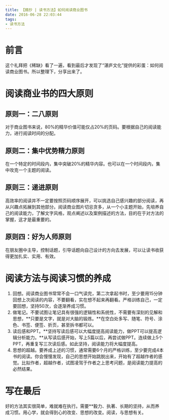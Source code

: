 ```yaml
---
title: 【摘抄 | 读书方法】如何阅读商业图书
date: 2016-06-28 22:03:44
tags:
- 读书方法
---
```

# 前言
这个礼拜把《稀缺》看了一遍，看到最后才发现了“湛庐文化”提供的彩蛋：如何阅读商业图书。所以整理下，分享出来了。
# 阅读商业书的四大原则
## 原则一：二八原则
对于商业图书来说，80%的精华价值可能仅占20%的页码。要根据自己的阅读能力，进行阅读时间的分配。

## 原则二：集中优势精力原则
在一个特定的时间段内，集中突破20%的精华内容。也可以在一个时间段内，集中攻克一个主题的阅读。
## 原则三：递进原则
高效率的阅读并不一定要按照页码顺序展开，可以挑选自己感兴趣的部分阅读，再从兴趣点拓展到其他部分。阅读商业图片切忌贪多，从一个小主题开始，先培养自己的阅读能力，了解文字风格，观点阐述以及案例描述的方法，目的在于对方法的掌握，这才是最重要的。

## 原则四：好为人师原则
在朋友圈中主导，控制话题，引导话题向自己设计的方向去发展，可以让读书收获得更加扎实、实用、有效。
# 阅读方法与阅读习惯的养成
1. 回想。阅读商业图书常常不会一口气读完，第二次拿起书时，至少要用15分钟回想上次阅读的内容，不要翻看，实在想不起来再翻看。严格训练自己，一定要回想，坚持50次，会逐渐养成习惯。
2. 做笔记。不要试图让笔记具有很强的逻辑性和系统性，不需要有深刻的见解和思想，**只要是文字，就是对大脑的锻炼。**在空白处多写、随笔、符号、涂色、书签、便签、折页，甚至拆书都可以。
3. 读后感和PPT。**坚持写读后感可以大幅度提高阅读能力，做PPT可以提高逻辑分析能力。**从写读后感开始，写上5篇以后，再尝试做PPT。连续做上5个PPT，再重复写三次读后感。如此坚持，阅读能力将大幅度提高。
4. 思想的超越。要养成上述的习惯，通常需要6个月的严格训练，至少要完成4本书的阅读。你会慢慢发现，自己的思想开始跳脱出来，开始有了超越作者的感觉。比拟作者，超越作者，试图凌驾于作者之上思考问题，是阅读能力提高的必然结果。

# 写在最后
好的方法其实很简单，难就难在执行。需要**毅力、执著、长期的坚持，从而养成习惯。用心学，就会得到心的改变、思想的改变。阅读，与思想有关。
